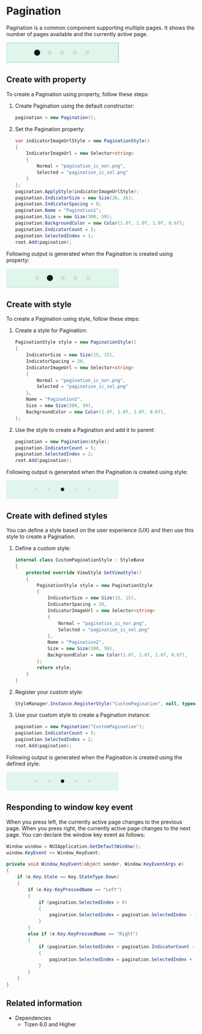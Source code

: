 # Pagination

Pagination is a common component supporting multiple pages. It shows the number of pages available and the currently active page.

![Pagination](./media/Pagination.png)

## Create with property

To create a Pagination using property, follow these steps:

1. Create Pagination using the default constructor:

    ```csharp
    pagination = new Pagination();
    ```

2. Set the Pagination property:

    ```csharp
    var indicatorImageUrlStyle = new PaginationStyle()
    {
        IndicatorImageUrl = new Selector<string>
        {
            Normal = "pagination_ic_nor.png",
            Selected = "pagination_ic_sel.png"
        }
    };
    pagination.ApplyStyle(indicatorImageUrlStyle);
    pagination.IndicatorSize = new Size(26, 26);
    pagination.IndicatorSpacing = 8;
    pagination.Name = "Pagination1";
    pagination.Size = new Size(300, 50);
    pagination.BackgroundColor = new Color(1.0f, 1.0f, 1.0f, 0.6f);
    pagination.IndicatorCount = 5;
    pagination.SelectedIndex = 1;
    root.Add(pagination);
    ```

Following output is generated when the Pagination is created using property:

![Pagination1](./media/Pagination1.png)

## Create with style

To create a Pagination using style, follow these steps:

1. Create a style for Pagination:

    ```csharp
    PaginationStyle style = new PaginationStyle()
    {
        IndicatorSize = new Size(15, 15),
        IndicatorSpacing = 20,
        IndicatorImageUrl = new Selector<string>
        {
            Normal = "pagination_ic_nor.png",
            Selected = "pagination_ic_sel.png"
        },
        Name = "Pagination2",
        Size = new Size(300, 50),
        BackgroundColor = new Color(1.0f, 1.0f, 1.0f, 0.6f),
    };
    ```

2. Use the style to create a Pagination and add it to parent:

    ```csharp
    pagination = new Pagination(style);
    pagination.IndicatorCount = 5;
    pagination.SelectedIndex = 2;
    root.Add(pagination);
    ```

Following output is generated when the Pagination is created using style:

![Pagination2](./media/Pagination2.png)

## Create with defined styles

You can define a style based on the user experience (UX) and then use this style to create a Pagination.

1. Define a custom style:

    ```csharp
    internal class CustomPaginationStyle : StyleBase
    {
        protected override ViewStyle GetViewStyle()
        {
            PaginationStyle style = new PaginationStyle
            {
                IndicatorSize = new Size(15, 15),
                IndicatorSpacing = 20,
                IndicatorImageUrl = new Selector<string>
                {
                    Normal = "pagination_ic_nor.png",
                    Selected = "pagination_ic_sel.png"
                },
                Name = "Pagination2",
                Size = new Size(300, 50),
                BackgroundColor = new Color(1.0f, 1.0f, 1.0f, 0.6f),
            };
            return style;
        }
    }
    ```

2. Register your custom style:

    ```csharp
    StyleManager.Instance.RegisterStyle("CustomPagination", null, typeof(YourNameSpace.CustomPaginationStyle));
    ```

3. Use your custom style to create a Pagination instance:

    ```csharp
    pagination = new Pagination("CustomPagination");
    pagination.IndicatorCount = 5;
    pagination.SelectedIndex = 2;
    root.Add(pagination);
    ```

Following output is generated when the Pagination is created using the defined style:

![Pagination2](./media/Pagination2.png)

## Responding to window key event

When you press left, the currently active page changes to the previous page. When you press right, the currently active page changes to the next page.
You can declare the window key event as follows:

```csharp
Window window = NUIApplication.GetDefaultWindow();
window.KeyEvent += Window_KeyEvent;
```

```csharp
private void Window_KeyEvent(object sender, Window.KeyEventArgs e)
{
    if (e.Key.State == Key.StateType.Down)
    {
        if (e.Key.KeyPressedName == "Left")
        {
            if (pagination.SelectedIndex > 0)
            {
                pagination.SelectedIndex = pagination.SelectedIndex - 1;
            }
        }
        else if (e.Key.KeyPressedName == "Right")
        {
            if (pagination.SelectedIndex < pagination.IndicatorCount - 1)
            {
                pagination.SelectedIndex = pagination.SelectedIndex + 1;
            }
        }
    }
}
```

## Related information

- Dependencies
  -   Tizen 6.0 and Higher

